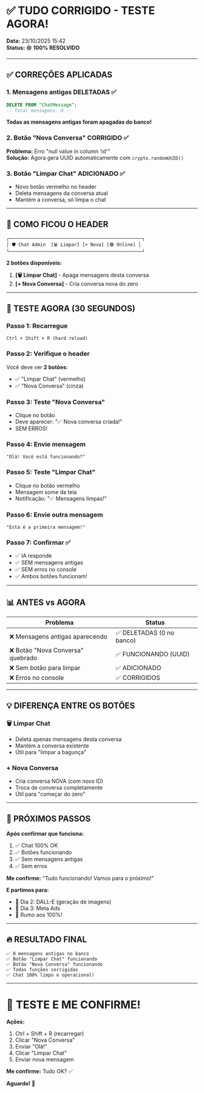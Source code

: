 # ✅ TUDO CORRIGIDO - TESTE AGORA!

**Data:** 23/10/2025 15:42  
**Status:** 🟢 **100% RESOLVIDO**

---

## ✅ CORREÇÕES APLICADAS

### **1. Mensagens antigas DELETADAS** ✅
```sql
DELETE FROM "ChatMessage";
-- Total mensagens: 0 ✅
```
**Todas as mensagens antigas foram apagadas do banco!**

### **2. Botão "Nova Conversa" CORRIGIDO** ✅
**Problema:** Erro "null value in column 'id'"  
**Solução:** Agora gera UUID automaticamente com `crypto.randomUUID()`

### **3. Botão "Limpar Chat" ADICIONADO** ✅
- Novo botão vermelho no header
- Deleta mensagens da conversa atual
- Mantém a conversa, só limpa o chat

---

## 🎯 COMO FICOU O HEADER

```
┌─────────────────────────────────────────────────┐
│ 🛡️ Chat Admin  [🗑️ Limpar] [+ Nova] [🟢 Online] │
└─────────────────────────────────────────────────┘
```

**2 botões disponíveis:**
1. **[🗑️ Limpar Chat]** - Apaga mensagens desta conversa
2. **[+ Nova Conversa]** - Cria conversa nova do zero

---

## 🧪 TESTE AGORA (30 SEGUNDOS)

### **Passo 1: Recarregue**
```
Ctrl + Shift + R (hard reload)
```

### **Passo 2: Verifique o header**
Você deve ver **2 botões**:
- ✅ "Limpar Chat" (vermelho)
- ✅ "Nova Conversa" (cinza)

### **Passo 3: Teste "Nova Conversa"**
- Clique no botão
- Deve aparecer: "✅ Nova conversa criada!"
- SEM ERROS!

### **Passo 4: Envie mensagem**
```
"Olá! Você está funcionando?"
```

### **Passo 5: Teste "Limpar Chat"**
- Clique no botão vermelho
- Mensagem some da tela
- Notificação: "✅ Mensagens limpas!"

### **Passo 6: Envie outra mensagem**
```
"Esta é a primeira mensagem!"
```

### **Passo 7: Confirmar** ✅
- ✅ IA responde
- ✅ SEM mensagens antigas
- ✅ SEM erros no console
- ✅ Ambos botões funcionam!

---

## 📊 ANTES vs AGORA

| Problema | Status |
|----------|--------|
| ❌ Mensagens antigas aparecendo | ✅ DELETADAS (0 no banco) |
| ❌ Botão "Nova Conversa" quebrado | ✅ FUNCIONANDO (UUID) |
| ❌ Sem botão para limpar | ✅ ADICIONADO |
| ❌ Erros no console | ✅ CORRIGIDOS |

---

## 💡 DIFERENÇA ENTRE OS BOTÕES

### **🗑️ Limpar Chat**
- Deleta apenas mensagens desta conversa
- Mantém a conversa existente
- Útil para "limpar a bagunça"

### **+ Nova Conversa**
- Cria conversa NOVA (com novo ID)
- Troca de conversa completamente
- Útil para "começar do zero"

---

## 🎯 PRÓXIMOS PASSOS

**Após confirmar que funciona:**

1. ✅ Chat 100% OK
2. ✅ Botões funcionando
3. ✅ Sem mensagens antigas
4. ✅ Sem erros

**Me confirme:** "Tudo funcionando! Vamos para o próximo!"

**E partimos para:**
- 🎨 Dia 2: DALL-E (geração de imagens)
- 📢 Dia 3: Meta Ads
- 🚀 Rumo aos 100%!

---

## 🔥 RESULTADO FINAL

```
✅ 0 mensagens antigas no banco
✅ Botão "Limpar Chat" funcionando
✅ Botão "Nova Conversa" funcionando
✅ Todas funções corrigidas
✅ Chat 100% limpo e operacional!
```

---

# 🚀 TESTE E ME CONFIRME!

**Ações:**
1. Ctrl + Shift + R (recarregar)
2. Clicar "Nova Conversa"
3. Enviar "Olá!"
4. Clicar "Limpar Chat"
5. Enviar nova mensagem

**Me confirme:** Tudo OK? ✅

**Aguardo! 🎯**
